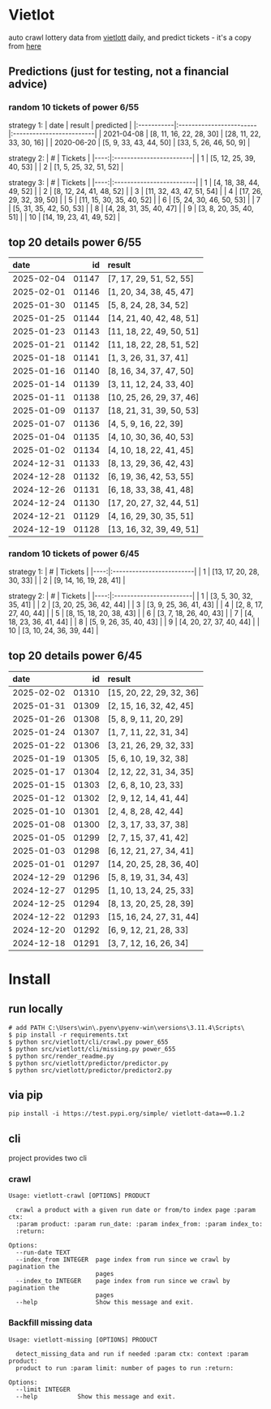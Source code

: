 # Vietlot
auto crawl lottery data from [vietlott](https://vietlott.vn) daily, and predict tickets - it's a copy from [here](https://github.com/vietvudanh/vietlott-data)
## Predictions (just for testing, not a financial advice)
### random 10 tickets of power 6/55

strategy 1:
| date       | result                  | predicted                |
|:-----------|:------------------------|:-------------------------|
| 2021-04-08 | [8, 11, 16, 22, 28, 30] | [28, 11, 22, 33, 30, 16] |
| 2020-06-20 | [5, 9, 33, 43, 44, 50]  | [33, 5, 26, 46, 50, 9]   |

strategy 2:
|   # | Tickets                 |
|----:|:------------------------|
|   1 | [5, 12, 25, 39, 40, 53] |
|   2 | [1, 5, 25, 32, 51, 52]  |

strategy 3:
|   # | Tickets                  |
|----:|:-------------------------|
|   1 | [4, 18, 38, 44, 49, 52]  |
|   2 | [8, 12, 24, 41, 48, 52]  |
|   3 | [11, 32, 43, 47, 51, 54] |
|   4 | [17, 26, 29, 32, 39, 50] |
|   5 | [11, 15, 30, 35, 40, 52] |
|   6 | [5, 24, 30, 46, 50, 53]  |
|   7 | [5, 31, 35, 42, 50, 53]  |
|   8 | [4, 28, 31, 35, 40, 47]  |
|   9 | [3, 8, 20, 35, 40, 51]   |
|  10 | [14, 19, 23, 41, 49, 52] |

## top 20 details power 6/55
| date       |    id | result                   |
|:-----------|------:|:-------------------------|
| 2025-02-04 | 01147 | [7, 17, 29, 51, 52, 55]  |
| 2025-02-01 | 01146 | [1, 20, 34, 38, 45, 47]  |
| 2025-01-30 | 01145 | [5, 8, 24, 28, 34, 52]   |
| 2025-01-25 | 01144 | [14, 21, 40, 42, 48, 51] |
| 2025-01-23 | 01143 | [11, 18, 22, 49, 50, 51] |
| 2025-01-21 | 01142 | [11, 18, 22, 28, 51, 52] |
| 2025-01-18 | 01141 | [1, 3, 26, 31, 37, 41]   |
| 2025-01-16 | 01140 | [8, 16, 34, 37, 47, 50]  |
| 2025-01-14 | 01139 | [3, 11, 12, 24, 33, 40]  |
| 2025-01-11 | 01138 | [10, 25, 26, 29, 37, 46] |
| 2025-01-09 | 01137 | [18, 21, 31, 39, 50, 53] |
| 2025-01-07 | 01136 | [4, 5, 9, 16, 22, 39]    |
| 2025-01-04 | 01135 | [4, 10, 30, 36, 40, 53]  |
| 2025-01-02 | 01134 | [4, 10, 18, 22, 41, 45]  |
| 2024-12-31 | 01133 | [8, 13, 29, 36, 42, 43]  |
| 2024-12-28 | 01132 | [6, 19, 36, 42, 53, 55]  |
| 2024-12-26 | 01131 | [6, 18, 33, 38, 41, 48]  |
| 2024-12-24 | 01130 | [17, 20, 27, 32, 44, 51] |
| 2024-12-21 | 01129 | [4, 16, 29, 30, 35, 51]  |
| 2024-12-19 | 01128 | [13, 16, 32, 39, 49, 51] |

### random 10 tickets of power 6/45

strategy 1:
|   # | Tickets                  |
|----:|:-------------------------|
|   1 | [13, 17, 20, 28, 30, 33] |
|   2 | [9, 14, 16, 19, 28, 41]  |

strategy 2:
|   # | Tickets                 |
|----:|:------------------------|
|   1 | [3, 5, 30, 32, 35, 41]  |
|   2 | [3, 20, 25, 36, 42, 44] |
|   3 | [3, 9, 25, 36, 41, 43]  |
|   4 | [2, 8, 17, 27, 40, 44]  |
|   5 | [8, 15, 18, 20, 38, 43] |
|   6 | [3, 7, 18, 26, 40, 43]  |
|   7 | [4, 18, 23, 36, 41, 44] |
|   8 | [5, 9, 26, 35, 40, 43]  |
|   9 | [4, 20, 27, 37, 40, 44] |
|  10 | [3, 10, 24, 36, 39, 44] |

## top 20 details power 6/45
| date       |    id | result                   |
|:-----------|------:|:-------------------------|
| 2025-02-02 | 01310 | [15, 20, 22, 29, 32, 36] |
| 2025-01-31 | 01309 | [2, 15, 16, 32, 42, 45]  |
| 2025-01-26 | 01308 | [5, 8, 9, 11, 20, 29]    |
| 2025-01-24 | 01307 | [1, 7, 11, 22, 31, 34]   |
| 2025-01-22 | 01306 | [3, 21, 26, 29, 32, 33]  |
| 2025-01-19 | 01305 | [5, 6, 10, 19, 32, 38]   |
| 2025-01-17 | 01304 | [2, 12, 22, 31, 34, 35]  |
| 2025-01-15 | 01303 | [2, 6, 8, 10, 23, 33]    |
| 2025-01-12 | 01302 | [2, 9, 12, 14, 41, 44]   |
| 2025-01-10 | 01301 | [2, 4, 8, 28, 42, 44]    |
| 2025-01-08 | 01300 | [2, 3, 17, 33, 37, 38]   |
| 2025-01-05 | 01299 | [2, 7, 15, 37, 41, 42]   |
| 2025-01-03 | 01298 | [6, 12, 21, 27, 34, 41]  |
| 2025-01-01 | 01297 | [14, 20, 25, 28, 36, 40] |
| 2024-12-29 | 01296 | [5, 8, 19, 31, 34, 43]   |
| 2024-12-27 | 01295 | [1, 10, 13, 24, 25, 33]  |
| 2024-12-25 | 01294 | [8, 13, 20, 25, 28, 39]  |
| 2024-12-22 | 01293 | [15, 16, 24, 27, 31, 44] |
| 2024-12-20 | 01292 | [6, 9, 12, 21, 28, 33]   |
| 2024-12-18 | 01291 | [3, 7, 12, 16, 26, 34]   |

<!---
stats 6/55 all time - stats.to_markdown(index=False)
stats 6/55 -15d - stats_15d.to_markdown(index=False)
stats 6/55 -30d - stats_30d.to_markdown(index=False)
stats 6/55 -60d - stats_60d.to_markdown(index=False)
stats 6/55 -90d - stats_90d.to_markdown(index=False)
-->

# Install
 
## run locally

```shell
# add PATH C:\Users\win\.pyenv\pyenv-win\versions\3.11.4\Scripts\
$ pip install -r requirements.txt
$ python src/vietlott/cli/crawl.py power_655
$ python src/vietlott/cli/missing.py power_655
$ python src/render_readme.py
$ python src/vietlott/predictor/predictor.py
$ python src/vietlott/predictor/predictor2.py
```
 
## via pip

```shell
pip install -i https://test.pypi.org/simple/ vietlott-data==0.1.2
```

## cli
project provides two cli

### crawl
```shell
Usage: vietlott-crawl [OPTIONS] PRODUCT

  crawl a product with a given run date or from/to index page :param ctx:
  :param product: :param run_date: :param index_from: :param index_to:
  :return:

Options:
  --run-date TEXT
  --index_from INTEGER  page index from run since we crawl by pagination the
                        pages
  --index_to INTEGER    page index from run since we crawl by pagination the
                        pages
  --help                Show this message and exit.
```

### Backfill missing data

```shell
Usage: vietlott-missing [OPTIONS] PRODUCT

  detect_missing_data and run if needed :param ctx: context :param product:
  product to run :param limit: number of pages to run :return:

Options:
  --limit INTEGER
  --help           Show this message and exit.
```

